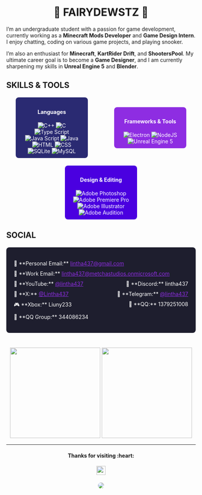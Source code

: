 <h1 align="center">🌟 FAIRYDEWSTZ 🌟</h1>

I’m an undergraduate student with a passion for game development, currently working as a **Minecraft Mods Developer** and **Game Design Intern**. I enjoy chatting, coding on various game projects, and playing snooker.  

I’m also an enthusiast for **Minecraft**, **KartRider Drift**, and **ShootersPool**. My ultimate career goal is to become a **Game Designer**, and I am currently sharpening my skills in **Unreal Engine 5** and **Blender**.  



## **SKILLS & TOOLS**  

<div style="display: flex; justify-content: space-around; align-items: center; flex-wrap: wrap; text-align: center; gap: 20px; margin: 20px 0;">
  <div style="background: #2A2A72; border-radius: 8px; padding: 10px 20px; color: #fff; width: 30%;">
    <h4>Languages</h4>
    <img alt="C++" src="https://img.shields.io/badge/-C++-grey?style=for-the-badge&logo=cplusplus&logoColor=white&labelColor=8E2DE2">
    <img alt="C" src="https://img.shields.io/badge/-C-grey?style=for-the-badge&logo=c&logoColor=white&labelColor=8E2DE2">
    <img alt="Type Script" src="https://img.shields.io/badge/-Type Script-grey?style=for-the-badge&logo=typescript&logoColor=white&labelColor=8E2DE2">
    <img alt="Java Script" src="https://img.shields.io/badge/-Java Script-grey?style=for-the-badge&logo=javascript&logoColor=white&labelColor=8E2DE2">
    <img alt="Java" src="https://img.shields.io/badge/-Java-grey?style=for-the-badge&logo=coffeescript&logoColor=white&labelColor=8E2DE2">
    <img alt="HTML" src="https://img.shields.io/badge/-HTML-grey?style=for-the-badge&logo=html5&logoColor=white&labelColor=8E2DE2">
    <img alt="CSS" src="https://img.shields.io/badge/-CSS-grey?style=for-the-badge&logo=css3&logoColor=white&labelColor=8E2DE2">
    <img alt="SQLite" src="https://img.shields.io/badge/-SQLite-grey?style=for-the-badge&logo=sqlite&logoColor=white&labelColor=8E2DE2">
    <img alt="MySQL" src="https://img.shields.io/badge/-MySQL-grey?style=for-the-badge&logo=mysql&logoColor=white&labelColor=8E2DE2">
  </div>
  <div style="background: #8E2DE2; border-radius: 8px; padding: 10px 20px; color: #fff; width: 30%;">
    <h4>Frameworks & Tools</h4>
    <img alt="Electron" src="https://img.shields.io/badge/-Electron-grey?style=for-the-badge&logo=electron&logoColor=white&labelColor=8E2DE2">
    <img alt="NodeJS" src="https://img.shields.io/badge/-NodeJS-grey?style=for-the-badge&logo=nodedotjs&logoColor=white&labelColor=8E2DE2">
    <img alt="Unreal Engine 5" src="https://img.shields.io/badge/-Unreal Engine 5-grey?style=for-the-badge&logo=unrealengine&logoColor=white&labelColor=8E2DE2">
  </div>
  <div style="background: #4A00E0; border-radius: 8px; padding: 10px 20px; color: #fff; width: 30%;">
    <h4>Design & Editing</h4>
    <img alt="Adobe Photoshop" src="https://img.shields.io/badge/-Adobe Photoshop-grey?style=for-the-badge&logo=adobephotoshop&logoColor=white&labelColor=8E2DE2">
    <img alt="Adobe Premiere Pro" src="https://img.shields.io/badge/-Adobe Premiere Pro-grey?style=for-the-badge&logo=adobepremierepro&logoColor=white&labelColor=8E2DE2">
    <img alt="Adobe Illustrator" src="https://img.shields.io/badge/-Adobe Illustrator-grey?style=for-the-badge&logo=adobeillustrator&logoColor=white&labelColor=8E2DE2">
    <img alt="Adobe Audition" src="https://img.shields.io/badge/-Adobe Audition-grey?style=for-the-badge&logo=adobeaudition&logoColor=white&labelColor=8E2DE2">
  </div>
</div>  



## **SOCIAL**  

<div style="background: #1E1E2E; border-radius: 8px; padding: 20px; margin: 20px 0; color: #fff;">
  <ul style="list-style: none; display: flex; flex-wrap: wrap; justify-content: space-between; gap: 10px; padding: 0;">
    <li>📧 **Personal Email:** <a href="mailto:lintha437@gmail.com" style="color: #8E2DE2;">lintha437@gmail.com</a></li>
    <li>💼 **Work Email:** <a href="mailto:lintha437@metchastudios.onmicrosoft.com" style="color: #8E2DE2;">lintha437@metchastudios.onmicrosoft.com</a></li>
    <li>🎥 **YouTube:** <a href="https://www.youtube.com/@lintha437" style="color: #8E2DE2;">@lintha437</a></li>
    <li>💬 **Discord:** lintha437</li>
    <li>🦉 **X:** <a href="https://x.com/Lintha437" style="color: #8E2DE2;">@Lintha437</a></li>
    <li>📱 **Telegram:** <a href="https://t.me/lintha437" style="color: #8E2DE2;">@lintha437</a></li>
    <li>🎮 **Xbox:** Liuny233</li>
    <li>🧧 **QQ:** 1379251008</li>
    <li>👥 **QQ Group:** 344086234</li>
  </ul>
</div>  

# 

<div align="center">
  <img src="https://github-readme-stats.vercel.app/api/top-langs/?username=Lintha437&layout=donut&theme=radical&title_color=8E2DE2&text_color=fff" height="240px">
  <img src="https://github-readme-stats.vercel.app/api?username=Lintha437&show_icons=true&theme=radical&title_color=8E2DE2&text_color=fff&icon_color=8E2DE2" height="240px">
</div>  

---

<!--
<div align="center">
  <img src="https://komarev.com/ghpvc/?username=Lintha437&color=8E2DE2&style=for-the-badge" height="64">
</div>
-->



<div align="center">
  <h4>Thanks for visiting :heart:</h4>
  <img src="https://profile-counter.glitch.me/Lintha437/count.svg" height="24">
</div>

<div align="center">
  <img src="https://imgur.com/rilHVxA.png" style="border-radius: 8px; margin-top: 20px; max-width: 100%;">
</div>





<!--
**Lintha437/lintha437** is a ✨ _special_ ✨ repository because its `README.md` (this file) appears on your GitHub profile.

Here are some ideas to get you started:

- 🔭 I’m currently working on ...
- 🌱 I’m currently learning ...
- 👯 I’m looking to collaborate on ...
- 🤔 I’m looking for help with ...
- 💬 Ask me about ...
- 📫 How to reach me: ...
- 😄 Pronouns: ...
- ⚡ Fun fact: ...
-->
